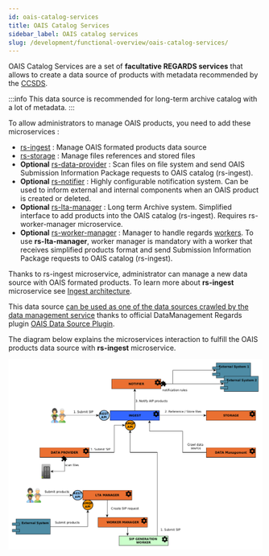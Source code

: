 ```yaml
---
id: oais-catalog-services
title: OAIS Catalog Services
sidebar_label: OAIS catalog services
slug: /development/functional-overview/oais-catalog-services/
---
```


OAIS Catalog Services are a set of **facultative REGARDS services** that allows to create a data source of products with
metadata recommended by the [CCSDS](https://public.ccsds.org).

:::info
This data source is recommended for long-term archive catalog with a lot of metadata.
:::

To allow administrators to manage OAIS products, you need to add these microservices :

- [rs-ingest](../services/ingest/overview.md) : Manage OAIS formated products data source
- [rs-storage](../backend/regards/storage/storage.md) : Manage files references and stored files
- **Optional** [rs-data-provider](/docs/development/services/dataprovider/dataprovider-overview.md) : Scan files on file system and send
  OAIS
  Submission Information Package requests to OAIS catalog (rs-ingest).
- **Optional** [rs-notifier](../services/notifier/overview.md) : Highly configurable notification system. Can be
  used to inform external and internal components when an OAIS product is created or deleted.
- **Optional** [rs-lta-manager](../services/lta-manager/lta-manager.md) : Long term Archive system. Simplified
  interface to add products into the OAIS catalog (rs-ingest). Requires rs-worker-manager microservice.
- **Optional** [rs-worker-manager](../backend/regards/worker-manager/storage.md) : Manager to handle
  regards [workers](../concepts/08-workers.md).
  To use **rs-lta-manager**, worker manager is mandatory with a worker that receives simplified products format and send
  Submission Information Package requests to OAIS catalog (rs-ingest).

Thanks to rs-ingest microservice, administrator can manage a new data source with OAIS formated products. To learn more
about **rs-ingest** microservice see [Ingest architecture](../services/ingest/overview.md).

This data
source [can be used as one of the data sources crawled by the data management service](02-meta-catalog-services.md)
thanks to official
DataManagement Regards plugin [OAIS Data Source Plugin](../services/ingest/plugins/overview.md).

The diagram below explains the microservices interaction to fulfill the OAIS products data source with **rs-ingest**
microservice.

![](img/ingest_workflow.png)
